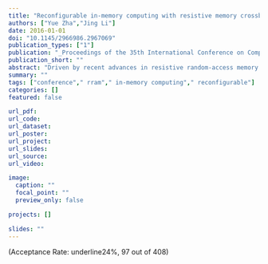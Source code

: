 ```yaml
---
title: "Reconfigurable in-memory computing with resistive memory crossbar"
authors: ["Yue Zha","Jing Li"]
date: 2016-01-01
doi: "10.1145/2966986.2967069"
publication_types: ["1"]
publication: "_Proceedings of the 35th International Conference on Computer-Aided Design_"
publication_short: ""
abstract: "Driven by recent advances in resistive random-access memory (RRAM), there have been growing interests in exploring alternative computing concept, i.e., in-memory processing, to address the classical von Neumann bottlenecks. Despite of their great promise in improving performance and energy efficiency, most existing works are built on the inherent matrix-vector multiplication capability of RRAM crossbar structure, and thus lack the flexibility to adapt to future market/technology induced changes in data-intensive applications. To address these challenges, we propose an in-memory reconfigurable architecture based on RRAM crossbar structure. For the first time, it achieves a full programmability across computation and storage, and thereby provides more flexibilities of partitioning the hardware resources based on applications' needs. We further develop two complete CAD design flows to facilitate development of applications written in hardware description languages (HDLs) for our architecture, based on: 1) adaption from existing tool set developed for FPGA, 2) a custom tool design optimized towards the new architecture. Our experiments show that, both design flows are effective in exploiting flexible resources offered by our architecture and thus achieves better efficiency than state-of-art FPGAs (30% improvement in performance with 66% reduction in area). In addition, compared to adapted design flow, our custom design flow achieves speedup by 3.3×, and further improves mapping quality."
summary: ""
tags: ["conference"," rram"," in-memory computing"," reconfigurable"]
categories: []
featured: false

url_pdf:
url_code:
url_dataset:
url_poster:
url_project:
url_slides:
url_source:
url_video:

image:
  caption: ""
  focal_point: ""
  preview_only: false

projects: []

slides: ""
---
```


(Acceptance Rate: underline24%, 97 out of 408)
